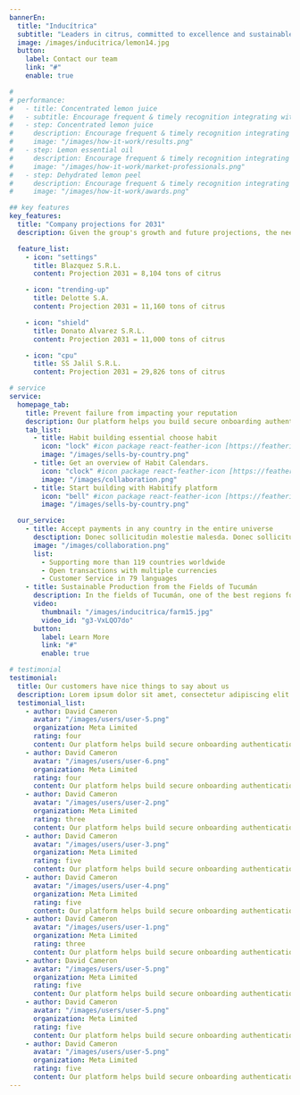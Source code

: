 ```yaml
---
bannerEn:
  title: "Inducítrica"
  subtitle: "Leaders in citrus, committed to excellence and sustainable development"
  image: /images/inducitrica/lemon14.jpg
  button:
    label: Contact our team
    link: "#"
    enable: true

#
# performance:
#   - title: Concentrated lemon juice
#   - subtitle: Encourage frequent & timely recognition integrating with communication tools
#   - step: Concentrated lemon juice
#     description: Encourage frequent & timely recognition integrating with communication tools
#     image: "/images/how-it-work/results.png"
#   - step: Lemon essential oil
#     description: Encourage frequent & timely recognition integrating with communication tools
#     image: "/images/how-it-work/market-professionals.png"
#   - step: Dehydrated lemon peel
#     description: Encourage frequent & timely recognition integrating with communication tools
#     image: "/images/how-it-work/awards.png"

## key features
key_features:
  title: "Company projections for 2031"
  description: Given the group's growth and future projections, the need arises to establish a factory for the industrialization of its own lemon production. Currently, the group has 35,000 tons of its own fruit, and production is expected to exceed 60,000 tons in the next years.  

  feature_list:
    - icon: "settings"
      title: Blazquez S.R.L.
      content: Projection 2031 = 8,104 tons of citrus

    - icon: "trending-up"
      title: Delotte S.A.
      content: Projection 2031 = 11,160 tons of citrus

    - icon: "shield"
      title: Donato Alvarez S.R.L.
      content: Projection 2031 = 11,000 tons of citrus

    - icon: "cpu"
      title: SS Jalil S.R.L.
      content: Projection 2031 = 29,826 tons of citrus

# service
service:
  homepage_tab:
    title: Prevent failure from impacting your reputation
    description: Our platform helps you build secure onboarding authentication experiences that retain and engage your users. We build the infrastructure, you can.
    tab_list:
      - title: Habit building essential choose habit
        icon: "lock" #icon package react-feather-icon [https://feathericons.com/]
        image: "/images/sells-by-country.png"
      - title: Get an overview of Habit Calendars.
        icon: "clock" #icon package react-feather-icon [https://feathericons.com/]
        image: "/images/collaboration.png"
      - title: Start building with Habitify platform
        icon: "bell" #icon package react-feather-icon [https://feathericons.com/]
        image: "/images/sells-by-country.png"

  our_service:
    - title: Accept payments in any country in the entire universe
      desctiption: Donec sollicitudin molestie malesda. Donec sollicitudin molestie malesuada. Mauris pellentesque nec, egestas non nisi. Cras ultricies ligula sed
      image: "/images/collaboration.png"
      list:
        - Supporting more than 119 countries worldwide
        - Open transactions with multiple currencies
        - Customer Service in 79 languages
    - title: Sustainable Production from the Fields of Tucumán
      description: In the fields of Tucumán, one of the best regions for citrus cultivation, we focus on lemon production with an emphasis on quality and sustainability. Our products, both conventional and organic, are grown in rich soils with total control over every phase of the process, always ensuring the highest standards.
      video:
        thumbnail: "/images/inducitrica/farm15.jpg"
        video_id: "g3-VxLQO7do"
      button:
        label: Learn More
        link: "#"
        enable: true

# testimonial
testimonial:
  title: Our customers have nice things to say about us
  description: Lorem ipsum dolor sit amet, consectetur adipiscing elit. Morbi egestas Werat viverra id et aliquet. Vulputate egestas sollicitudin.
  testimonial_list:
    - author: David Cameron
      avatar: "/images/users/user-5.png"
      organization: Meta Limited
      rating: four
      content: Our platform helps build secure onboarding authentication experiences & engage your users. We build.
    - author: David Cameron
      avatar: "/images/users/user-6.png"
      organization: Meta Limited
      rating: four
      content: Our platform helps build secure onboarding authentication experiences & engage your users. We build.
    - author: David Cameron
      avatar: "/images/users/user-2.png"
      organization: Meta Limited
      rating: three
      content: Our platform helps build secure onboarding authentication experiences & engage your users. We build.
    - author: David Cameron
      avatar: "/images/users/user-3.png"
      organization: Meta Limited
      rating: five
      content: Our platform helps build secure onboarding authentication experiences & engage your users. We build.
    - author: David Cameron
      avatar: "/images/users/user-4.png"
      organization: Meta Limited
      rating: five
      content: Our platform helps build secure onboarding authentication experiences & engage your users. We build.
    - author: David Cameron
      avatar: "/images/users/user-1.png"
      organization: Meta Limited
      rating: three
      content: Our platform helps build secure onboarding authentication experiences & engage your users. We build.
    - author: David Cameron
      avatar: "/images/users/user-5.png"
      organization: Meta Limited
      rating: five
      content: Our platform helps build secure onboarding authentication experiences & engage your users. We build.
    - author: David Cameron
      avatar: "/images/users/user-5.png"
      organization: Meta Limited
      rating: five
      content: Our platform helps build secure onboarding authentication experiences & engage your users. We build.
    - author: David Cameron
      avatar: "/images/users/user-5.png"
      organization: Meta Limited
      rating: five
      content: Our platform helps build secure onboarding authentication experiences & engage your users. We build.
---
```

